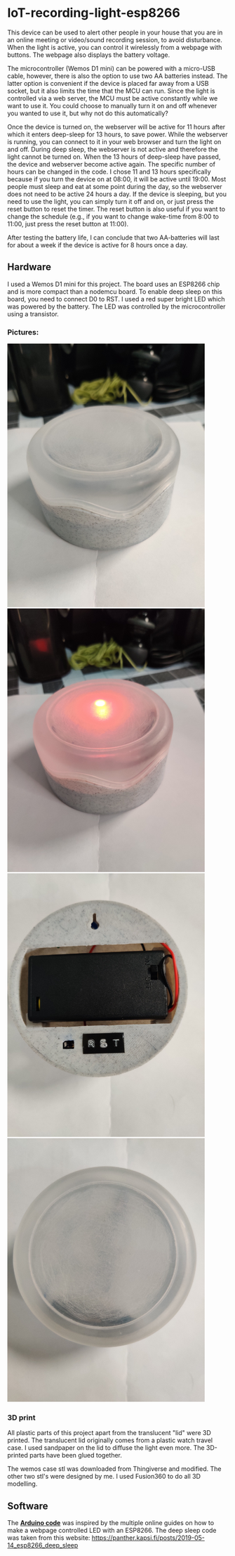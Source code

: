 # IoT-recording-light-esp8266

This device can be used to alert other people in your house that you are in an online meeting or video/sound recording session, to avoid disturbance. When the light is active, you can control it wirelessly from a webpage with buttons. The webpage also displays the battery voltage. 

The microcontroller (Wemos D1 mini) can be powered with a micro-USB cable, however, there is also the option to use two AA batteries instead. The latter option is convenient if the device is placed far away from a USB socket, but it also limits the time that the MCU can run. Since the light is controlled via a web server, the MCU must be active constantly while we want to use it. You could choose to manually turn it on and off whenever you wanted to use it, but why not do this automatically?

Once the device is turned on, the webserver will be active for 11 hours after which it enters deep-sleep for 13 hours, to save power. While the webserver is running, you can connect to it in your web browser and turn the light on and off. During deep sleep, the webserver is not active and therefore the light cannot be turned on. When the 13 hours of deep-sleep have passed, the device and webserver become active again. The specific number of hours can be changed in the code. I chose 11 and 13 hours specifically because if you turn the device on at 08:00, it will be active until 19:00. Most people must sleep and eat at some point during the day, so the webserver does not need to be active 24 hours a day. If the device is sleeping, but you need to use the light, you can simply turn it off and on, or just press the reset button to reset the timer. The reset button is also useful if you want to change the schedule (e.g., if you want to change wake-time from 8:00 to 11:00, just press the reset button at 11:00). 

After testing the battery life, I can conclude that two AA-batteries will last for about a week if the device is active for 8 hours once a day.


## Hardware

I used a Wemos D1 mini for this project. The board uses an ESP8266 chip and is more compact than a nodemcu board. To enable deep sleep on this board, you need to connect D0 to RST. I used a red super bright LED which was powered by the battery. The LED was controlled by the microcontroller using a transistor. 

### Pictures:

<img src="https://raw.githubusercontent.com/jakobrbr/IoT-recording-light-esp8266/main/Pictures/RecLight1.jpg" alt="alt text" width="450" height="600">
<img src="https://raw.githubusercontent.com/jakobrbr/IoT-recording-light-esp8266/main/Pictures/RecLight2.jpg" alt="alt text" width="450" height="600">
<img src="https://raw.githubusercontent.com/jakobrbr/IoT-recording-light-esp8266/main/Pictures/RecLight3.jpg" alt="alt text" width="450" height="600">
<img src="https://raw.githubusercontent.com/jakobrbr/IoT-recording-light-esp8266/main/Pictures/RecLight4.jpg" alt="alt text" width="450" height="600">

### 3D print

All plastic parts of this project apart from the translucent "lid" were 3D printed. The translucent lid originally comes from a plastic watch travel case. I used sandpaper on the lid to diffuse the light even more. The 3D-printed parts have been glued together.

The wemos case stl was downloaded from Thingiverse and modified. The other two stl's were designed by me. I used Fusion360 to do all 3D modelling. 

## Software

The [**Arduino code**](RecordingLight.ino) was inspired by the multiple online guides on how to make a webpage controlled LED with an ESP8266. The deep sleep code was taken from this website: https://panther.kapsi.fi/posts/2019-05-14_esp8266_deep_sleep

